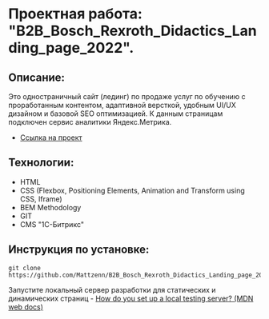 # Проектная работа: "B2B_Bosch_Rexroth_Didactics_Landing_page_2022".

## Описание:

Это одностраничный сайт (лединг) по продаже услуг по обучению с проработанным контентом, адаптивной версткой, удобным UI/UX дизайном и базовой SEO оптимизацией. К данным страницам подключен сервис аналитики Яндекс.Метрика.

* [Ссылка на проект](https://mattzenn.github.io/B2B_Bosch_Rexroth_Didactics_Landing_page_2022/)

## Технологии:

* HTML
* CSS (Flexbox, Positioning Elements, Animation and Transform using CSS, Iframe)
* BEM Methodology
* GIT
* CMS "1С-Битрикс"

## Инструкция по установке: 

```
git clone https://github.com/Mattzenn/B2B_Bosch_Rexroth_Didactics_Landing_page_2022.git
``` 
Запустите локальный сервер разработки  для статических и динамических страниц - [How do you set up a local testing server? (MDN web docs)](https://developer.mozilla.org/en-US/docs/Learn/Common_questions/set_up_a_local_testing_server)
